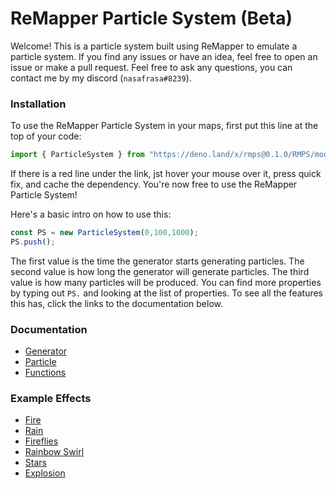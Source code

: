 # ReMapper Particle System (Beta)
Welcome! This is a particle system built using ReMapper to emulate a particle system. If you find any issues or have an idea, feel free to open an issue or make a pull request. Feel free to ask any questions, you can contact me by my discord (`nasafrasa#8239`).

### Installation

To use the ReMapper Particle System in your maps, first put this line at the top of your code:
```ts
import { ParticleSystem } from "https://deno.land/x/rmps@0.1.0/RMPS/mod.ts";
```
If there is a red line under the link, jst hover your mouse over it, press quick fix, and cache the dependency. You're now free to use the ReMapper Particle System!

Here's a basic intro on how to use this:
```ts
const PS = new ParticleSystem(0,100,1000);
PS.push();
```
The first value is the time the generator starts generating particles. The second value is how long the generator will generate particles. The third value is how many particles will be produced. You can find more properties by typing out `PS.` and looking at the list of properties. To see all the features this has, click the links to the documentation below.


### Documentation

- [Generator](https://github.com/Nasafrasa/ReMapperParticleSystem/wiki/Generator-Documentation)
- [Particle](https://github.com/Nasafrasa/ReMapperParticleSystem/wiki/Particle-Documentation)
- [Functions](https://github.com/Nasafrasa/ReMapperParticleSystem/wiki/Functions-Documentation)

### Example Effects

- [Fire](https://github.com/Nasafrasa/ReMapperParticleSystem/wiki/Example-Effects#fire)
- [Rain](https://github.com/Nasafrasa/ReMapperParticleSystem/wiki/Example-Effects#rain)
- [Fireflies](https://github.com/Nasafrasa/ReMapperParticleSystem/wiki/Example-Effects#fireflies)
- [Rainbow Swirl](https://github.com/Nasafrasa/ReMapperParticleSystem/wiki/Example-Effects#rainbow-swirl)
- [Stars](https://github.com/Nasafrasa/ReMapperParticleSystem/wiki/Example-Effects#stars)
- [Explosion](https://github.com/Nasafrasa/ReMapperParticleSystem/wiki/Example-Effects#explosion)
